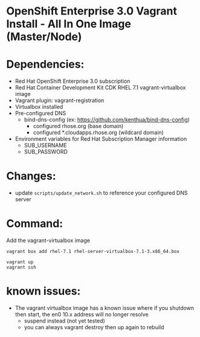 OpenShift Enterprise 3.0 Vagrant Install - All In One Image (Master/Node)
===

# Dependencies:  

* Red Hat OpenShift Enterprise 3.0 subscription
* Red Hat Container Development Kit CDK RHEL 7.1 vagrant-virtualbox image  
* Vagrant plugin: vagrant-registration
* Virtualbox installed
* Pre-configured DNS
	* bind-dns-config (ex: https://github.com/kenthua/bind-dns-config)
		* configured rhose.org (base domain)
		* configured *.cloudapps.rhose.org (wildcard domain) 
* Environment variables for Red Hat Subscription Manager information
	* SUB_USERNAME
	* SUB_PASSWORD

# Changes:

* update `scripts/update_network.sh` to reference your configured DNS server

# Command:

Add the vagrant-virtualbox image

	vagrant box add rhel-7.1 rhel-server-virtualbox-7.1-3.x86_64.box

	vagrant up
	vagrant ssh

# known issues:

* The vagrant virtualbox image has a known issue where if you shutdown then start, the en0 10.x address will no longer resolve
	* suspend instead (not yet tested)
	* you can always vagrant destroy then up again to rebuild

